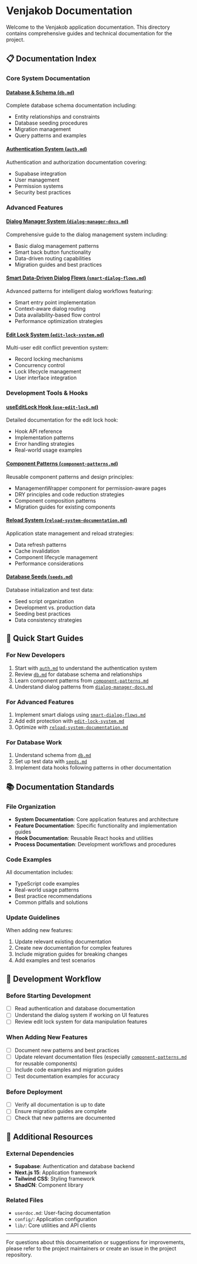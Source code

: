 # Venjakob Documentation

Welcome to the Venjakob application documentation. This directory contains comprehensive guides and technical documentation for the project.

## 📋 Documentation Index

### Core System Documentation

#### [Database & Schema (`db.md`)](./db.md)
Complete database schema documentation including:
- Entity relationships and constraints
- Database seeding procedures
- Migration management
- Query patterns and examples

#### [Authentication System (`auth.md`)](./auth.md)
Authentication and authorization documentation covering:
- Supabase integration
- User management
- Permission systems
- Security best practices

### Advanced Features

#### [Dialog Manager System (`dialog-manager-docs.md`)](./dialog-manager-docs.md)
Comprehensive guide to the dialog management system including:
- Basic dialog management patterns
- Smart back button functionality
- Data-driven routing capabilities
- Migration guides and best practices

#### [Smart Data-Driven Dialog Flows (`smart-dialog-flows.md`)](./smart-dialog-flows.md)
Advanced patterns for intelligent dialog workflows featuring:
- Smart entry point implementation
- Context-aware dialog routing
- Data availability-based flow control
- Performance optimization strategies

#### [Edit Lock System (`edit-lock-system.md`)](./edit-lock-system.md)
Multi-user edit conflict prevention system:
- Record locking mechanisms
- Concurrency control
- Lock lifecycle management
- User interface integration

### Development Tools & Hooks

#### [useEditLock Hook (`use-edit-lock.md`)](./use-edit-lock.md)
Detailed documentation for the edit lock hook:
- Hook API reference
- Implementation patterns
- Error handling strategies
- Real-world usage examples

#### [Component Patterns (`component-patterns.md`)](./component-patterns.md)
Reusable component patterns and design principles:
- ManagementWrapper component for permission-aware pages
- DRY principles and code reduction strategies
- Component composition patterns
- Migration guides for existing components

#### [Reload System (`reload-system-documentation.md`)](./reload-system-documentation.md)
Application state management and reload strategies:
- Data refresh patterns
- Cache invalidation
- Component lifecycle management
- Performance considerations

#### [Database Seeds (`seeds.md`)](./seeds.md)
Database initialization and test data:
- Seed script organization
- Development vs. production data
- Seeding best practices
- Data consistency strategies

## 🚀 Quick Start Guides

### For New Developers
1. Start with [`auth.md`](./auth.md) to understand the authentication system
2. Review [`db.md`](./db.md) for database schema and relationships
3. Learn component patterns from [`component-patterns.md`](./component-patterns.md)
4. Understand dialog patterns from [`dialog-manager-docs.md`](./dialog-manager-docs.md)

### For Advanced Features
1. Implement smart dialogs using [`smart-dialog-flows.md`](./smart-dialog-flows.md)
2. Add edit protection with [`edit-lock-system.md`](./edit-lock-system.md)
3. Optimize with [`reload-system-documentation.md`](./reload-system-documentation.md)

### For Database Work
1. Understand schema from [`db.md`](./db.md)
2. Set up test data with [`seeds.md`](./seeds.md)
3. Implement data hooks following patterns in other documentation

## 📚 Documentation Standards

### File Organization
- **System Documentation**: Core application features and architecture
- **Feature Documentation**: Specific functionality and implementation guides
- **Hook Documentation**: Reusable React hooks and utilities
- **Process Documentation**: Development workflows and procedures

### Code Examples
All documentation includes:
- TypeScript code examples
- Real-world usage patterns
- Best practice recommendations
- Common pitfalls and solutions

### Update Guidelines
When adding new features:
1. Update relevant existing documentation
2. Create new documentation for complex features
3. Include migration guides for breaking changes
4. Add examples and test scenarios

## 🔧 Development Workflow

### Before Starting Development
- [ ] Read authentication and database documentation
- [ ] Understand the dialog system if working on UI features
- [ ] Review edit lock system for data manipulation features

### When Adding New Features
- [ ] Document new patterns and best practices
- [ ] Update relevant documentation files (especially [`component-patterns.md`](./component-patterns.md) for reusable components)
- [ ] Include code examples and migration guides
- [ ] Test documentation examples for accuracy

### Before Deployment
- [ ] Verify all documentation is up to date
- [ ] Ensure migration guides are complete
- [ ] Check that new patterns are documented

## 📖 Additional Resources

### External Dependencies
- **Supabase**: Authentication and database backend
- **Next.js 15**: Application framework
- **Tailwind CSS**: Styling framework
- **ShadCN**: Component library

### Related Files
- `userdoc.md`: User-facing documentation
- `config/`: Application configuration
- `lib/`: Core utilities and API clients

---

For questions about this documentation or suggestions for improvements, please refer to the project maintainers or create an issue in the project repository. 